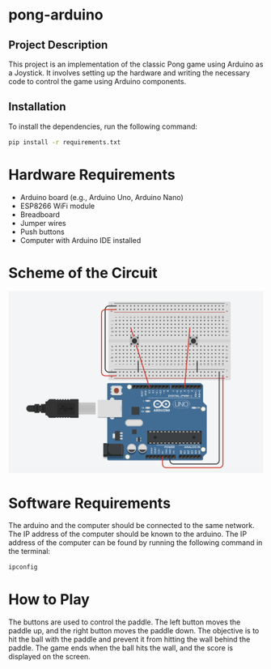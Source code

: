 # pong-arduino

## Project Description

This project is an implementation of the classic Pong game using Arduino as a Joystick. It involves setting up the hardware and writing the necessary code to control the game using Arduino components.


## Installation

To install the dependencies, run the following command:

```sh
pip install -r requirements.txt
```
# Hardware Requirements
- Arduino board (e.g., Arduino Uno, Arduino Nano)
- ESP8266 WiFi module
- Breadboard
- Jumper wires
- Push buttons
- Computer with Arduino IDE installed

# Scheme of the Circuit

![Circuit Diagram](assets/circuit.png)

# Software Requirements

The arduino and the computer should be connected to the same network. The IP address of the computer should be known to the arduino. The IP address of the computer can be found by running the following command in the terminal:

```sh
ipconfig
```

# How to Play

The buttons are used to control the paddle. The left button moves the paddle up, and the right button moves the paddle down. The objective is to hit the ball with the paddle and prevent it from hitting the wall behind the paddle. The game ends when the ball hits the wall, and the score is displayed on the screen.

